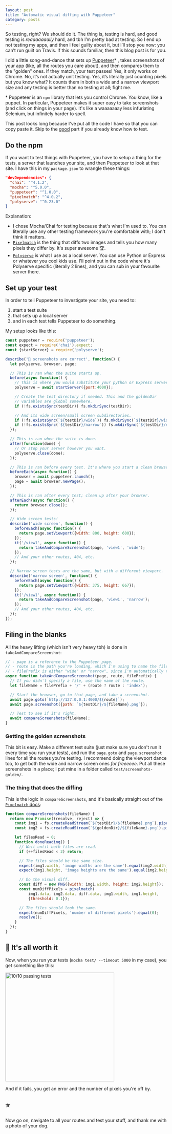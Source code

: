 ```yaml
---
layout: post
title: "Automatic visual diffing with Puppeteer"
category: posts
---
```

So testing, right? We should do it. The thing is, testing is hard, and good testing
is _reaaaaaaally_ hard, and tbh I’m pretty bad at testing. So I end up not
testing my apps, and then I feel guilty about it, but I’ll stop you now:
you can’t run guilt on Travis. If this sounds familiar, then this blog post is for you.

I did a little song-and-dance that sets up [Puppeteer](https://github.com/GoogleChrome/puppeteer)\*
, takes screenshots of your app (like, all the routes you care about), and
then compares them to the "golden" ones. If they match, your test passes!
Yes, it only works on Chrome. No, it’s not
actually unit testing. Yes, it’s literally just counting pixels but you know what?
It counts them in both a wide and a narrow viewport size and any testing is better
than no testing at all; fight me.

\* Puppeteer is an `npm` library that lets you control Chrome. You know, like a puppet.
In particular, Puppeteer makes
  it super easy to take screenshots (and click on things in your page). It's
  like a waaaaaaay less infuriating Selenium, but infinitely harder to spell.

This post looks long because I've put all the code I have so
that you can copy paste it. Skip to the [good](#the-thing-that-does-the-diffing) part
if you already know how to test.

## Do the npm
If you want to test things with Puppeteer, you have to setup a thing for the
tests, a server that launches your site, and then Puppeteer to look
at that site. I have this in my `package.json` to wrangle these things:

```json
"devDependencies": {
  "chai": "^4.1.2",
  "mocha": "^5.0.0",
  "puppeteer": "^1.0.0",
  "pixelmatch": "^4.0.2",
  "polyserve": "^0.23.0"
}
```
Explanation:
- I chose Mocha/Chai for testing because that's what I'm used to. You can
literally use any other testing framework you're comfortable with; I don't think it matters.
- [`Pixelmatch`](https://github.com/mapbox/pixelmatch) is the thing that diffs
two images and tells you how many pixels they differ by. It's super awesome 🏆.
- [`Polyserve`](https://github.com/Polymer/polyserve) is what I use as a local
server. You can use Python or Express or whatever you cool kids use. I'll
point out in the code where it's Polyserve specific (literally 2 lines), and you
can sub in your favourite server there.

## Set up your test
In order to tell Puppeteer to investigate your site, you need to:
1. start a test suite
2. that sets up a local server
3. and in each test tells Puppeteer to do something.

My setup looks like this:
```js
const puppeteer = require('puppeteer');
const expect = require('chai').expect;
const {startServer} = require('polyserve');

describe('👀 screenshots are correct', function() {
  let polyserve, browser, page;

  // This is ran when the suite starts up.
  before(async function() {
    // This is where you would substitute your python or Express server or whatever.
    polyserve = await startServer({port:4000});

    // Create the test directory if needed. This and the goldenDir
    // variables are global somewhere.
    if (!fs.existsSync(testDir)) fs.mkdirSync(testDir);

    // And its wide screen/small screen subdirectories.
    if (!fs.existsSync(`${testDir}/wide`)) fs.mkdirSync(`${testDir}/wide`);
    if (!fs.existsSync(`${testDir}/narrow`)) fs.mkdirSync(`${testDir}/narrow`);
  });

  // This is ran when the suite is done.
  after(function(done) {
    // Or stop your server however you want.
    polyserve.close(done);
  });

  // This is ran before every test. It's where you start a clean browser.
  beforeEach(async function() {
    browser = await puppeteer.launch();
    page = await browser.newPage();
  });

  // This is ran after every test; clean up after your browser.
  afterEach(async function() {
    return browser.close();
  });

  // Wide screen tests!
  describe('wide screen', function() {
    beforeEach(async function() {
      return page.setViewport({width: 800, height: 600});
    });
    it('/view1', async function() {
      return takeAndCompareScreenshot(page, 'view1', 'wide');
    });
    // And your other routes, 404, etc.
  });

  // Narrow screen tests are the same, but with a different viewport.
  describe('narrow screen', function() {
    beforeEach(async function() {
      return page.setViewport({width: 375, height: 667});
    });
    it('/view1', async function() {
      return takeAndCompareScreenshot(page, 'view1', 'narrow');
    });
    // And your other routes, 404, etc.
  });
});
```

## Filing in the blanks
All the heavy lifting (which isn't very heavy tbh) is done in `takeAndCompareScreenshot`:

```js
// - page is a reference to the Puppeteer page.
// - route is the path you're loading, which I'm using to name the file.
// - filePrefix is either "wide" or "narrow", since I'm automatically testing both.
async function takeAndCompareScreenshot(page, route, filePrefix) {
  // If you didn't specify a file, use the name of the route.
  let fileName = filePrefix + '/' + (route ? route : 'index');

  // Start the browser, go to that page, and take a screenshot.
  await page.goto(`http://127.0.0.1:4000/${route}`);
  await page.screenshot({path: `${testDir}/${fileName}.png`});

  // Test to see if it's right.
  await compareScreenshots(fileName);
}
```

### Getting the golden screenshots
This bit is easy. Make a different test suite (just make sure you don't run it every time you
run your tests), and run the `page.goto` and `page.screenshot` lines for all
the routes you're testing. I recommend doing the viewport dance too, to get both the
  wide and narrow screen ones _for freeeeee_. Put all these screenshots in a place; I put mine in
  a folder called `test/screenshots-golden/`.

### The thing that does the diffing
This is the logic in `compareScreenshots`, and it's basically straight
out of the [`Pixelmatch` docs](https://github.com/mapbox/pixelmatch#nodejs):

```js
function compareScreenshots(fileName) {
  return new Promise((resolve, reject) => {
    const img1 = fs.createReadStream(`${testDir}/${fileName}.png`).pipe(new PNG()).on('parsed', doneReading);
    const img2 = fs.createReadStream(`${goldenDir}/${fileName}.png`).pipe(new PNG()).on('parsed', doneReading);

    let filesRead = 0;
    function doneReading() {
      // Wait until both files are read.
      if (++filesRead < 2) return;

      // The files should be the same size.
      expect(img1.width, 'image widths are the same').equal(img2.width);
      expect(img1.height, 'image heights are the same').equal(img2.height);

      // Do the visual diff.
      const diff = new PNG({width: img1.width, height: img2.height});
      const numDiffPixels = pixelmatch(
          img1.data, img2.data, diff.data, img1.width, img1.height,
          {threshold: 0.1});

      // The files should look the same.
      expect(numDiffPixels, 'number of different pixels').equal(0);
      resolve();
    }
  });
}

```

## 💯 It's all worth it
Now, when you run your tests (`mocha test/ --timeout 5000` in my case), you get
something like this:

<img width="340" alt="10/10 passing tests" src="https://user-images.githubusercontent.com/1369170/35607089-624a2f28-0607-11e8-9448-0af2c40fe31a.png">

And if it fails, you get an error and the number of pixels you're off by.

## ⭐️
Now go on, navigate to all your routes and test your stuff, and thank me
with a photo of your dog.
